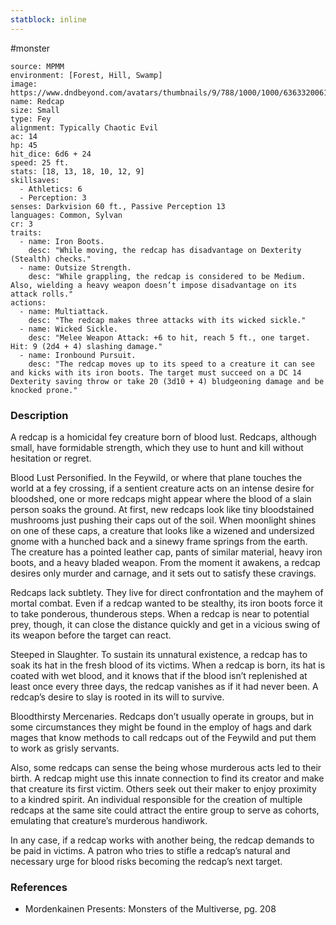 ```yaml
---
statblock: inline
---
```

 #monster 

```statblock
source: MPMM
environment: [Forest, Hill, Swamp]
image: https://www.dndbeyond.com/avatars/thumbnails/9/788/1000/1000/636332006160598385.jpeg
name: Redcap
size: Small
type: Fey
alignment: Typically Chaotic Evil
ac: 14
hp: 45
hit_dice: 6d6 + 24
speed: 25 ft.
stats: [18, 13, 18, 10, 12, 9]
skillsaves:
  - Athletics: 6
  - Perception: 3
senses: Darkvision 60 ft., Passive Perception 13
languages: Common, Sylvan
cr: 3
traits:
  - name: Iron Boots.
    desc: "While moving, the redcap has disadvantage on Dexterity (Stealth) checks."
  - name: Outsize Strength.
    desc: "While grappling, the redcap is considered to be Medium. Also, wielding a heavy weapon doesn’t impose disadvantage on its attack rolls."
actions:
  - name: Multiattack.
    desc: "The redcap makes three attacks with its wicked sickle."
  - name: Wicked Sickle.
    desc: "Melee Weapon Attack: +6 to hit, reach 5 ft., one target. Hit: 9 (2d4 + 4) slashing damage."
  - name: Ironbound Pursuit.
    desc: "The redcap moves up to its speed to a creature it can see and kicks with its iron boots. The target must succeed on a DC 14 Dexterity saving throw or take 20 (3d10 + 4) bludgeoning damage and be knocked prone."
```

### Description

A redcap is a homicidal fey creature born of blood lust. Redcaps, although small, have formidable strength, which they use to hunt and kill without hesitation or regret.

Blood Lust Personified. In the Feywild, or where that plane touches the world at a fey crossing, if a sentient creature acts on an intense desire for bloodshed, one or more redcaps might appear where the blood of a slain person soaks the ground. At first, new redcaps look like tiny bloodstained mushrooms just pushing their caps out of the soil. When moonlight shines on one of these caps, a creature that looks like a wizened and undersized gnome with a hunched back and a sinewy frame springs from the earth. The creature has a pointed leather cap, pants of similar material, heavy iron boots, and a heavy bladed weapon. From the moment it awakens, a redcap desires only murder and carnage, and it sets out to satisfy these cravings.

Redcaps lack subtlety. They live for direct confrontation and the mayhem of mortal combat. Even if a redcap wanted to be stealthy, its iron boots force it to take ponderous, thunderous steps. When a redcap is near to potential prey, though, it can close the distance quickly and get in a vicious swing of its weapon before the target can react.

Steeped in Slaughter. To sustain its unnatural existence, a redcap has to soak its hat in the fresh blood of its victims. When a redcap is born, its hat is coated with wet blood, and it knows that if the blood isn’t replenished at least once every three days, the redcap vanishes as if it had never been. A redcap’s desire to slay is rooted in its will to survive.

Bloodthirsty Mercenaries. Redcaps don’t usually operate in groups, but in some circumstances they might be found in the employ of hags and dark mages that know methods to call redcaps out of the Feywild and put them to work as grisly servants.

Also, some redcaps can sense the being whose murderous acts led to their birth. A redcap might use this innate connection to find its creator and make that creature its first victim. Others seek out their maker to enjoy proximity to a kindred spirit. An individual responsible for the creation of multiple redcaps at the same site could attract the entire group to serve as cohorts, emulating that creature’s murderous handiwork.

In any case, if a redcap works with another being, the redcap demands to be paid in victims. A patron who tries to stifle a redcap’s natural and necessary urge for blood risks becoming the redcap’s next target.

### References

 * Mordenkainen Presents: Monsters of the Multiverse, pg. 208
